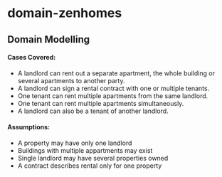 # domain-zenhomes

## Domain Modelling ##


#### Cases Covered: ####

* A landlord can rent out a separate apartment, the whole building or several apartments to another party.
* A landlord can sign a rental contract with one or multiple tenants.
* One tenant can rent multiple apartments from the same landlord.
* One tenant can rent multiple apartments simultaneously.
* A landlord can also be a tenant of another landlord.


#### Assumptions: ####

* A property may have only one landlord
* Buildings with multiple appartments may exist
* Single landlord may have several properties owned
* A contract describes rental only for one property
